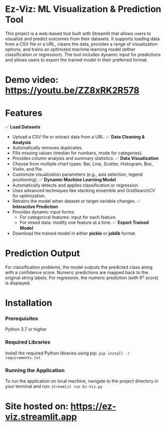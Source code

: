 # Ez-Viz: ML Visualization & Prediction Tool
This project is a web-based tool built with Streamlit that allows users to visualize and predict outcomes from their datasets. It supports loading data from a CSV file or a URL, cleans the data, provides a range of visualization options, and trains an optimized machine learning model (either classification or regression). The tool includes dynamic input for predictions and allows users to export the trained model in their preferred format. 
# Demo video: https://youtu.be/ZZ8xRK2R578
# Features
✅ **Load Datasets**
- Upload a CSV file or extract data from a URL.
✅ **Data Cleaning & Analysis**
- Automatically removes duplicates.
- Fills missing values (median for numbers, mode for categories).
- Provides column analysis and summary statistics.
✅ **Data Visualization**
- Choose from multiple chart types: Bar, Line, Scatter, Histogram, Box, Violin, and Pie.
- Customize visualization parameters (e.g., axis selection, legend positioning).
✅ **Dynamic Machine Learning Model** 
- Automatically detects and applies classification or regression.
- Uses advanced techniques like stacking ensemble and GridSearchCV for optimization.
- Retrains the model when dataset or target variable changes.
✅ **Interactive Prediction**
- Provides dynamic input forms:
   - For categorical features: input for each feature.
   - For mixed data: modify one feature at a time.
✅ **Export Trained Model**
- Download the trained model in either **pickle** or **joblib** format.
# Prediction Output
For classification problems, the model outputs the predicted class along with a confidence score. Numeric predictions are mapped back to the original string labels.
For regression, the numeric prediction (with R² score) is displayed. 
# Installation
### Prerequisites
Python 3.7 or higher
### Required Libraries
Install the required Python libraries using pip:
`pip install -r requirements.txt`
### Running the Application
To run the application on local machine, navigate to the project directory in your terminal and run:
`streamlit run Ez-Viz.py`
# Site hosted on: https://ez-viz.streamlit.app 
